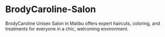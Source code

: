 # BrodyCaroline-Salon
BrodyCaroline Unisex Salon in Malibu offers expert haircuts, coloring, and treatments for everyone in a chic, welcoming environment.
